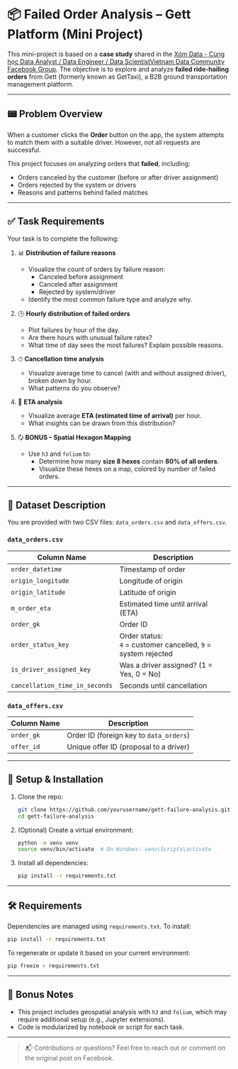 # 📦 Failed Order Analysis – Gett Platform (Mini Project)

This mini-project is based on a **case study** shared in the [Xóm Data - Cùng học Data Analyst / Data Engineer / Data ScientistVietnam Data Community Facebook Group](https://www.facebook.com/groups/1707916343455196). The objective is to explore and analyze **failed ride-hailing orders** from Gett (formerly known as GetTaxi), a B2B ground transportation management platform.

---

## 📟 Problem Overview

When a customer clicks the **Order** button on the app, the system attempts to match them with a suitable driver. However, not all requests are successful.

This project focuses on analyzing orders that **failed**, including:

- Orders canceled by the customer (before or after driver assignment)
- Orders rejected by the system or drivers
- Reasons and patterns behind failed matches

---

## ✅ Task Requirements

Your task is to complete the following:

1. 📊 **Distribution of failure reasons**
   - Visualize the count of orders by failure reason:
     - Canceled before assignment
     - Canceled after assignment
     - Rejected by system/driver
   - Identify the most common failure type and analyze why.

2. 🕒 **Hourly distribution of failed orders**
   - Plot failures by hour of the day.
   - Are there hours with unusual failure rates?
   - What time of day sees the most failures? Explain possible reasons.

3. ⏱ **Cancellation time analysis**
   - Visualize average time to cancel (with and without assigned driver), broken down by hour.
   - What patterns do you observe?

4. 🚕 **ETA analysis**
   - Visualize average **ETA (estimated time of arrival)** per hour.
   - What insights can be drawn from this distribution?

5. 🗘️ **BONUS – Spatial Hexagon Mapping**
   - Use `h3` and `folium` to:
     - Determine how many **size 8 hexes** contain **80% of all orders**.
     - Visualize these hexes on a map, colored by number of failed orders.

---

## 📂 Dataset Description

You are provided with two CSV files: `data_orders.csv` and `data_offers.csv`.

### `data_orders.csv`

| Column Name                | Description |
|---------------------------|-------------|
| `order_datetime`          | Timestamp of order |
| `origin_longitude`        | Longitude of origin |
| `origin_latitude`         | Latitude of origin |
| `m_order_eta`             | Estimated time until arrival (ETA) |
| `order_gk`                | Order ID |
| `order_status_key`        | Order status: <br/>`4` = customer cancelled, `9` = system rejected |
| `is_driver_assigned_key`  | Was a driver assigned? (1 = Yes, 0 = No) |
| `cancellation_time_in_seconds` | Seconds until cancellation |

### `data_offers.csv`

| Column Name | Description |
|-------------|-------------|
| `order_gk`  | Order ID (foreign key to `data_orders`) |
| `offer_id`  | Unique offer ID (proposal to a driver) |

---

## 🔧 Setup & Installation

1. Clone the repo:
   ```bash
   git clone https://github.com/yourusername/gett-failure-analysis.git
   cd gett-failure-analysis
   ```

2. (Optional) Create a virtual environment:
   ```bash
   python -m venv venv
   source venv/bin/activate  # On Windows: venv\Scripts\activate
   ```

3. Install all dependencies:
   ```bash
   pip install -r requirements.txt
   ```

---

## 🛠 Requirements

Dependencies are managed using `requirements.txt`. To install:

```bash
pip install -r requirements.txt
```

To regenerate or update it based on your current environment:

```bash
pip freeze > requirements.txt
```

---

## 🧽 Bonus Notes

- This project includes geospatial analysis with `h3` and `folium`, which may require additional setup (e.g., Jupyter extensions).
- Code is modularized by notebook or script for each task.

---

> 📬 Contributions or questions? Feel free to reach out or comment on the original post on Facebook.